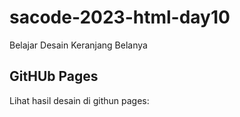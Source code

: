 # sacode-2023-html-day10
Belajar Desain Keranjang Belanya

## GitHUb Pages

 Lihat hasil desain di githun pages:

 
